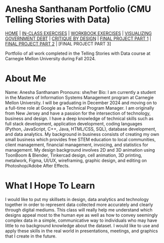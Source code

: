 # Anesha Santhanam Portfolio (CMU Telling Stories with Data)
[HOME](https://aneshas01.github.io/Anesha-Santhanam-Portfolio/) | [IN-CLASS EXERCISES](In-Class-Exercises) | [WORKBOOK EXERCISES](Workbook-Exercises) | [VISUALIZING GOVERNMENT DEBT](Visualizing-Government-Debt) | [CRITIQUE BY DESIGN](Critique-By-Design) | [FINAL PROJECT PART 1](Final-Project-Part1) | [FINAL PROJECT PART 2](Final-Project-Part2) | [FINAL PROJECT PART 3] 

Portfolio of all work completed in the Telling Stories with Data course at Carnegie Mellon University during Fall 2024.

# About Me
Name: Anesha Santhanam 
Pronouns: she/her 
Bio: I am currently a student in the Masters of Information Systems Management program at Carnegie Mellon University. I will be graduating in December 2024 and moving on to a full-time role at Google as a Technical Program Manager. I am originally from New Jersey and have a passion for the intersection of technology, business and design. I have a deep knowledge of technical skills such as full stack development, application development, coding languages (Python, JavaScript, C++, Java, HTML/CSS, SQL), database development, and data analytics. My background in business consists of creating my own small business which provides free STEM education to local communities, client management, financial management, invoicing, and statistics for management. My design background involves 2D and 3D animation using ToonBoom & Blender, Tinkercad design, cell animation, 3D printing, metalwork, Figma, UI/UX, wireframing, graphic design, and editing on Photoshop/Adobe After Effects.

# What I Hope To Learn
I would like to put my skillsets in design, data analytics and technology together in order to represent data collected more accurately and clearly through digital mediums. This class will really help me understand which designs appeal most to the human eye as well as how to convey seemingly complex data in a simple, communicative way to individuals who may have little to no background knowledge about the dataset. I would like to use and apply these skills in the real world in presentations, meetings, and graphics that I create in the future.

